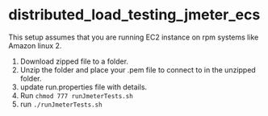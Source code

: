 # distributed_load_testing_jmeter_ecs

This setup assumes that you are running EC2 instance on rpm systems like Amazon linux 2.

1. Download zipped file to a folder. 
2. Unzip the folder and place your .pem file to connect to in the unzipped folder.
3. update run.properties file with details.
4. Run ```chmod 777 runJmeterTests.sh```
5. run ```./runJmeterTests.sh```
